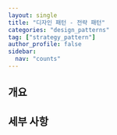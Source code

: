 ```yaml
---
layout: single
title: "디자인 패턴 - 전략 패턴"
categories: "design_patterns"
tag: ["strategy_pattern"]
author_profile: false
sidebar:
  nav: "counts"
---
```


## 개요

## 세부 사항
